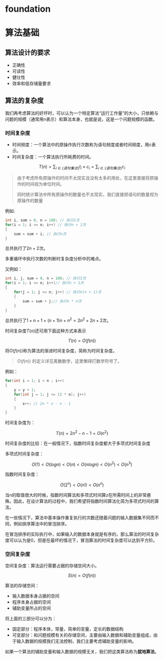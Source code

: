 # foundation

# 算法基础

## 算法设计的要求

- 正确性
- 可读性
- 健壮性
- 效率和低存储量要求

## 算法的复杂度

我们再考虑算法的好坏时，可以认为一个特定算法“运行工作量”的大小，只依赖与问题的规模（通常用n表示）和算法本身，也就是说，这是一个问题规模的函数。

### 时间复杂度

- 时间频度：一个算法中的原操作执行次数称为语句频度或者时间频度，用c表示。
- 时间复杂度：一个算法执行所耗费的时间。

$$
T(n)=\sum_{i \in \{语句集合\}}t_i \times c_i = \sum_{i \in \{语句集合\}}c_i
$$

> 由于考虑所有原操作的时间不太现实且没有太多的用处，在这里直接将原操作的时间视为单位时间。
>
> 同时统计算法中所有原操作的数量也不太现实，我们直接把语句的数量视为原操作的数量

例如:

```C
int i, sum = 0, n = 100; // 执行1次
for(i = 1; i <= n; i++) // 执行n + 1次
{
	sum = sum + i; // 执行n次
}
```

总共执行了$2n+2$次。

多重循环中执行次数的判断时复杂度分析中的难点。

又例如：

```C
int i, j, sum = 0, n = 100; // 执行1次
for(i = 1; i <= n; i++)// 执行n + 1次
{
	for(j = 1; j <= n; j++) // 执行n(n + 1)次
	{
		sum = sum + j;// 执行n * n次
	}
}
```

总共执行了$1+n+1+(n+1)n+n^2=2n^2+2n+2$次。

时间复杂度$T(n)$还可用下面这种方式来表示

$$
T(n) = O(f(n))
$$

将$O(f(n))$称为算法的渐进时间复杂度，简称为时间复杂度。

> $O(f(n))$ 的定义详见离散数学，这里懒得打数学符号了。

例如：

```C
for(int i = 1; i < n ; i++)
{
	y = y + 1;
	for(int j = 1; j <= (2 * n); j++)
	{
		x++; // 2n * n - n - 1
	}
}
```

时间复杂度为：

$$
T(n) = 2n^2 - n - 1 = O(n^2)
$$

时间复杂度的比较：在一般情况下，指数时间复杂度都大于多项式时间复杂度

多项式时间复杂度：

$$
O(1) < O(logn) < O(n) < O(nlogn)<O(n^2)<O(n^3)
$$

指数时间复杂度：

$$
O(2^n) < O(n!) < O(n^n)
$$

当n的取值很大的时候，指数时间算法和多项式时间算z在所需时间上的非常悬殊。因此，在设计算法的过程中，我们希望将指数时间算法化简为多项式时间的算法。

在一些情况下，算法中基本操作重复执行的次数还随着问题的输入数据集不同而不同，例如排序算法中的冒泡排序。

在冒泡排序的实际执行中，如果输入的数据本身就是有序的，那么算法的时间复杂度可以认为是0，但是在最坏的情况下，冒泡算法的时间复杂度可以达到平方阶。

### 空间复杂度

空间复杂度：算法运行需要占据的存储空间大小。

$$
S(n)=O(f(n))
$$

算法的存储空间：

- 输入数据本身占据的空间
- 程序本身占据的空间
- 辅助变量所占的空间

将上面的三部分可以分为：

- 固定部分：程序本体，常量，简单的变量，定长的数据结构
- 可变部分：和问题规模有关的存储空间，主要由输入数据和辅助变量组成，由于输入数据的规模我们无法控制，我们主要考虑辅助变量的影响。

如果一个算法的辅助变量和输入数据的规模无关，我们把这类算法称为**就地算法**。
